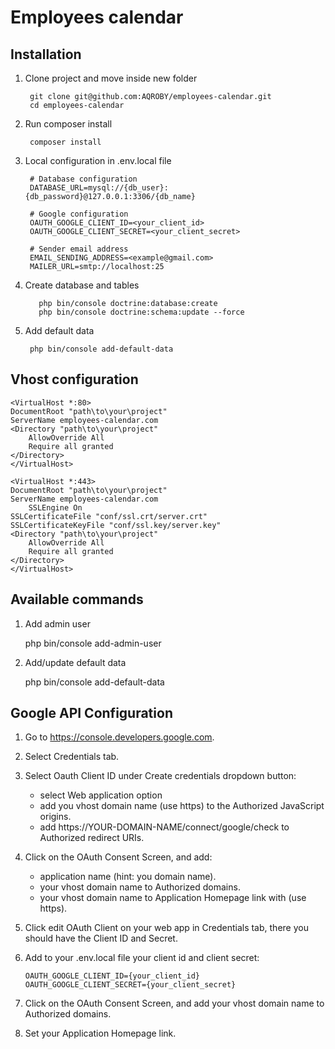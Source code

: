 # Employees calendar

## Installation
1. Clone project and move inside new folder
        
        git clone git@github.com:AQROBY/employees-calendar.git
        cd employees-calendar
        
2. Run composer install

        composer install
        
3. Local configuration in .env.local file
            
        
        # Database configuration        
        DATABASE_URL=mysql://{db_user}:{db_password}@127.0.0.1:3306/{db_name}
        
        # Google configuration
        OAUTH_GOOGLE_CLIENT_ID=<your_client_id>
        OAUTH_GOOGLE_CLIENT_SECRET=<your_client_secret>
        
        # Sender email address
        EMAIL_SENDING_ADDRESS=<example@gmail.com>
        MAILER_URL=smtp://localhost:25
        
4. Create database and tables
                   
          php bin/console doctrine:database:create
          php bin/console doctrine:schema:update --force
        
5. Add default data

        php bin/console add-default-data
        

        
## Vhost configuration


    <VirtualHost *:80>
    DocumentRoot "path\to\your\project"
    ServerName employees-calendar.com
    <Directory "path\to\your\project"
        AllowOverride All
        Require all granted
    </Directory>
    </VirtualHost>

    <VirtualHost *:443>
    DocumentRoot "path\to\your\project"
    ServerName employees-calendar.com
        SSLEngine On
    SSLCertificateFile "conf/ssl.crt/server.crt"
    SSLCertificateKeyFile "conf/ssl.key/server.key"
    <Directory "path\to\your\project"
        AllowOverride All
        Require all granted
    </Directory>
    </VirtualHost>
    
## Available commands
1. Add admin user


    php bin/console add-admin-user <email> <password>
        
2. Add/update default data 


    php bin/console add-default-data       
        
## Google API Configuration
1. Go to https://console.developers.google.com.
2. Select Credentials tab.
3. Select Oauth Client ID under Create credentials dropdown button:
    * select Web application option
    * add you vhost domain name (use https) to the Authorized JavaScript origins.
    * add https://YOUR-DOMAIN-NAME/connect/google/check to Authorized redirect URIs.
4. Click on the OAuth Consent Screen, and add:
    * application name (hint: you domain name).
    * your vhost domain name to Authorized domains.
    * your vhost domain name to Application Homepage link with (use https).
5. Click edit OAuth Client on your web app in Credentials tab, there you should have the Client ID and Secret.
6. Add to your .env.local file your client id and client secret:    
      
       OAUTH_GOOGLE_CLIENT_ID={your_client_id}
       OAUTH_GOOGLE_CLIENT_SECRET={your_client_secret} 
7. Click on the OAuth Consent Screen, and add your vhost domain name to Authorized domains.
8. Set your Application Homepage link.
